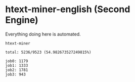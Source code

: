 # htext-miner-english (Second Engine)

Everything doing here is automated.

```
htext-miner

total: 5236/9523 (54.982673527249815%)

job0: 1179
job1: 1333
job2: 1781
job3: 943
```